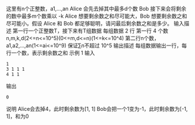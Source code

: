 这里有n个正整数，a1,...,an
Alice 会先去掉其中最多d个数
Bob 接下来会将剩余的数中最多m个数乘以 -k
Alice 想要剩余数之和尽可能大，Bob 想要剩余数之和尽可能小。假设 Alice 和 Bob 都足够聪明，请问最后剩余数之和是多少。
输入描述
第一行一个正整数T，接下来有T组数据
每组数据 2 行
第一行 4 个数 
n,m,k,d(2<=n<=10^5)(0<=m,d<=n)(1<=k<=10^4)
第二行n个数，a1,a2,...,an(1<=ai<=10^9)
保证$\sum n$不超过 10^5
输出描述
每组数据输出一行，每行一个数，表示剩余数之和
示例 1
输入
```
1
3 1 1 1
4 1 1
```
输出
```
0
```
说明
Alice会去掉4，此时剩余数为[1, 1]
Bob会把一个1变为-1，此时剩余数为[-1, 1]，和为0
